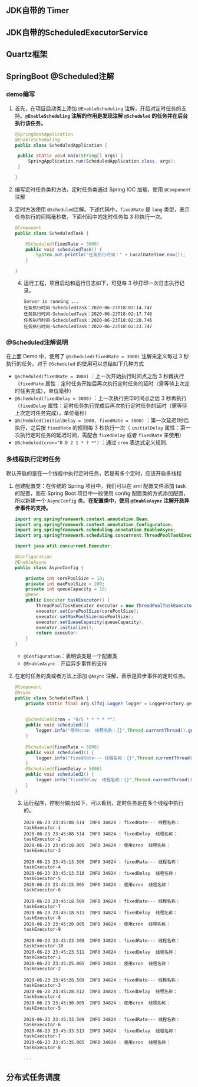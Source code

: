
## JDK自带的 Timer

## JDK自带的ScheduledExecutorService

## Quartz框架

## SpringBoot @Scheduled注解

### demo编写

1. 首先，在项目启动类上添加 `@EnableScheduling` 注解，开启对定时任务的支持。**`@EnableScheduling` 注解的作用是发现注解 `@Scheduled` 的任务并在后台执行该任务。**

   ```java
   @SpringBootApplication
   @EnableScheduling
   public class ScheduledApplication {
   
   	public static void main(String[] args) {
   		SpringApplication.run(ScheduledApplication.class, args);
   	}
   
   }
   ```

   

2. 编写定时任务类和方法，定时任务类通过 Spring IOC 加载，使用 `@Component` 注解

3. 定时方法使用 `@Scheduled`注解。下述代码中，`fixedRate` 是 `long` 类型，表示任务执行的间隔毫秒数，下面代码中的定时任务每 3 秒执行一次。

   ```java
   @Component
   public class ScheduledTask {
   
       @Scheduled(fixedRate = 3000)
       public void scheduledTask() {
           System.out.println("任务执行时间：" + LocalDateTime.now());
       }
   
   }
   ```
   
   4. 运行工程，项目启动和运行日志如下，可见每 3 秒打印一次日志执行记录。
   
      ```
      Server is running ...
      任务执行时间-ScheduledTask：2020-06-23T18:02:14.747
      任务执行时间-ScheduledTask：2020-06-23T18:02:17.748
      任务执行时间-ScheduledTask：2020-06-23T18:02:20.746
      任务执行时间-ScheduledTask：2020-06-23T18:02:23.747
      ```
   
      

### @Scheduled注解说明

   在上面 Demo 中，使用了 `@Scheduled(fixedRate = 3000)` 注解来定义每过 3 秒执行的任务。对于 `@Scheduled` 的使用可以总结如下几种方式

   - `@Scheduled(fixedRate = 3000)` ：上一次开始执行时间点之后 3 秒再执行（`fixedRate` 属性：定时任务开始后再次执行定时任务的延时（需等待上次定时任务完成），单位毫秒）
   - `@Scheduled(fixedDelay = 3000)` ：上一次执行完毕时间点之后 3 秒再执行（`fixedDelay` 属性：定时任务执行完成后再次执行定时任务的延时（需等待上次定时任务完成），单位毫秒）
   - `@Scheduled(initialDelay = 1000, fixedRate = 3000)` ：第一次延迟1秒后执行，之后按 `fixedRate` 的规则每 3 秒执行一次（ `initialDelay` 属性：第一次执行定时任务的延迟时间，需配合 `fixedDelay` 或者 `fixedRate` 来使用）
   - `@Scheduled(cron="0 0 2 1 * ? *")` ：通过 `cron` 表达式定义规则.

### 多线程执行定时任务

默认开启的是在一个线程中执行定时任务，若是有多个定时，应该开启多线程

1. 创建配置类：在传统的 Spring 项目中，我们可以在 xml 配置文件添加 task 的配置，而在 Spring Boot 项目中一般使用 config 配置类的方式添加配置，所以新建一个 `AsyncConfig` 类。**在配置类中，使用 `@EnableAsync` 注解开启异步事件的支持。**

   ```java
   import org.springframework.context.annotation.Bean;
   import org.springframework.context.annotation.Configuration;
   import org.springframework.scheduling.annotation.EnableAsync;
   import org.springframework.scheduling.concurrent.ThreadPoolTaskExecutor;
   
   import java.util.concurrent.Executor;
   
   @Configuration
   @EnableAsync
   public class AsyncConfig {
   
       private int corePoolSize = 10;
       private int maxPoolSize = 200;
       private int queueCapacity = 10;
       @Bean
       public Executor taskExecutor() {
           ThreadPoolTaskExecutor executor = new ThreadPoolTaskExecutor();
           executor.setCorePoolSize(corePoolSize);
           executor.setMaxPoolSize(maxPoolSize);
           executor.setQueueCapacity(queueCapacity);
           executor.initialize();
           return executor;
       }
   }
   ```

   - `@Configuration`：表明该类是一个配置类
   - `@EnableAsync`：开启异步事件的支持

2. 在定时任务的类或者方法上添加 `@Async` 注解，表示是异步事件的定时任务。

   ```java
   @Component
   @Async
   public class ScheduledTask {
       private static final org.slf4j.Logger logger = LoggerFactory.getLogger(ScheduledTask.class);
       
   
       @Scheduled(cron = "0/5 * * * * *")
       public void scheduled(){
           logger.info("使用cron  线程名称：{}",Thread.currentThread().getName());
       }
       
       @Scheduled(fixedRate = 5000)
       public void scheduled1() {
           logger.info("fixedRate--- 线程名称：{}",Thread.currentThread().getName());
       }
       @Scheduled(fixedDelay = 5000)
       public void scheduled2() {
           logger.info("fixedDelay  线程名称：{}",Thread.currentThread().getName());
       }
   }
   ```

   3. 运行程序，控制台输出如下，可以看到，定时任务是在多个线程中执行的。
   
      ```
      2020-06-23 23:45:08.514  INFO 34824 : fixedRate--- 线程名称：taskExecutor-1
      2020-06-23 23:45:08.514  INFO 34824 : fixedDelay  线程名称：taskExecutor-2
      2020-06-23 23:45:10.005  INFO 34824 : 使用cron  线程名称：taskExecutor-3
      
      2020-06-23 23:45:13.506  INFO 34824 : fixedRate--- 线程名称：taskExecutor-4
      2020-06-23 23:45:13.510  INFO 34824 : fixedDelay  线程名称：taskExecutor-5
      2020-06-23 23:45:15.005  INFO 34824 : 使用cron  线程名称：taskExecutor-6
      
      2020-06-23 23:45:18.509  INFO 34824 : fixedRate--- 线程名称：taskExecutor-7
      2020-06-23 23:45:18.511  INFO 34824 : fixedDelay  线程名称：taskExecutor-8
      2020-06-23 23:45:20.005  INFO 34824 : 使用cron  线程名称：taskExecutor-9
      
      2020-06-23 23:45:23.509  INFO 34824 : fixedRate--- 线程名称：taskExecutor-10
      2020-06-23 23:45:23.511  INFO 34824 : fixedDelay  线程名称：taskExecutor-1
      2020-06-23 23:45:25.005  INFO 34824 : 使用cron  线程名称：taskExecutor-2
      
      2020-06-23 23:45:28.509  INFO 34824 : fixedRate--- 线程名称：taskExecutor-3
      2020-06-23 23:45:28.512  INFO 34824 : fixedDelay  线程名称：taskExecutor-4
      2020-06-23 23:45:30.005  INFO 34824 : 使用cron  线程名称：taskExecutor-5
      
      2020-06-23 23:45:33.509  INFO 34824 : fixedRate--- 线程名称：taskExecutor-6
      2020-06-23 23:45:33.513  INFO 34824 : fixedDelay  线程名称：taskExecutor-7
      2020-06-23 23:45:35.005  INFO 34824 : 使用cron  线程名称：taskExecutor-8
      
      ...
      ```
   
      







## 分布式任务调度